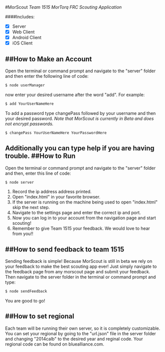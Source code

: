 #MorScout
*Team 1515 MorTorq FRC Scouting Application*

####Includes:
- [X] Server
- [X] Web Client
- [X] Android Client
- [X] iOS Client

##How to Make an Account
---
Open the terminal or command prompt and navigate to the "server" folder and then enter the following line of code:
```sh
$ node userManager
```
now enter your desired username after the word "add". For example:
```sh
$ add YourUserNameHere
```
To add a password type changePass followed by your username and then your desired password. *Note that MorScout is currently in Beta and does not encrypt passwords.*
```sh
$ changePass YourUserNameHere YourPasswordHere
```
Additionally you can type help if you are having trouble.
##How to Run
---
Open the terminal or command prompt and navigate to the "server" folder and then, enter this line of code:
```sh
$ node server
```
1.  Record the ip address address printed.
2.  Open "index.html" in your favorite browser.
3.  If the server is running on the machine being used to open "index.html" skip the next step. 
4. Navigate to the settings page and enter the correct ip and port.
5. Now you can log in to your account from the navigation page and start scouting!
6. Remember to give Team 1515 your feedback. We would love to hear from you!!

##How to send feedback to team 1515
---
Sending feedback is simple! Because MorScout is still in beta we rely on your feedback to make the best scouting app ever!
Just simply navigate to the feedback page from any morscout page and submit your feedback. Then navigate to the server folder in the terminal or command prompt and type:
```sh
$ node sendFeedback
```
You are good to go!

##How to set regional
---
Each team will be running their own server, so it is completely customizable. You can set your regional by going to the "url.json" file in the server folder and changing "2014calb" to the desired year and reginal code. Your regional code can be found on bluealliance.com.
